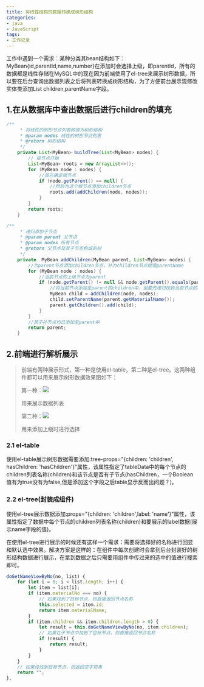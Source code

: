 ```yaml
---
title: 将线性结构的数据转换成树形结构
categories:
- java
- JavaScript
tags:
- 工作记录
---
```


工作中遇到一个需求：某种分类其bean结构如下：MyBean{id,parentId,name,number}在添加时会选择上级，即parentId，所有的数据都是线性存储在MySQL中的现在因为前端使用了el-tree来展示树形数据，所以要在后台查询出数据列表之后将列表转换成树形结构，为了方便前台展示现修改实体类添加List<MyBean> children,parentName字段。

<!--  more  -->

## 1.在从数据库中查出数据后进行children的填充

```java
/**
     * 将线性的树形节点列表转换为树形结构
     * @param nodes 线性的树形节点列表
     * @return 树形结构
     */
    private List<MyBean> buildTree(List<MyBean> nodes) {
        // 根节点开始
        List<MyBean> roots = new ArrayList<>();
        for (MyBean node : nodes) {
            //首先确定根节点
            if (node.getParent() == null) {
                //然后为这个根节点添加children节点
                roots.add(addChildren(node, nodes));
            }
        }
        return roots;
    }

/**
     * 递归添加子节点
     * @param parent 父节点
     * @param nodes 所有节点
     * @return 父节点及其子节点构成的树
     */
    private  MyBean addChildren(MyBean parent, List<MyBean> nodes) {
        //为parent节点添加children节点，并为children节点赋值parentName
        for (MyBean node : nodes) {
            //当前节点的上级节点为parent
            if (node.getParent() != null && node.getParent().equals(parent.getId())) {
                //将当前节点添加至parent的children中，但要先递归找到当前节点的children
                MyBean child = addChildren(node, nodes);
                child.setParentName(parent.getMaterialName());
                parent.getChildren().add(child);
            }
        }
        //其子孙节点均已添加至parent中
        return parent;
    }


```

## 2.前端进行解析展示

> 前端有两种展示形式，第一种是使用el-table，第二种是el-tree。这两种组件都可以用来展示树形数据效果图如下：
>
> 第一种：![](https://cdn.jsdelivr.net/gh/lbwdada/Mybolg_img/2023-05-23/%E5%B0%86%E7%BA%BF%E6%80%A7%E7%BB%93%E6%9E%84%E7%9A%84%E6%95%B0%E6%8D%AE%E8%BD%AC%E6%8D%A2%E6%88%90%E6%A0%91%E5%BD%A2%E7%BB%93%E6%9E%84image-20230523112053435.png)
>
> 用来展示数据列表
>
> 第二种：![](hhttps://cdn.jsdelivr.net/gh/lbwdada/Mybolg_img/2023-05-23/%E5%B0%86%E7%BA%BF%E6%80%A7%E7%BB%93%E6%9E%84%E7%9A%84%E6%95%B0%E6%8D%AE%E8%BD%AC%E6%8D%A2%E6%88%90%E6%A0%91%E5%BD%A2%E7%BB%93%E6%9E%84image-20230523112118429.png)
>
> 用来添加上级时进行选择

### 2.1 el-table

  使用el-table展示树形数据需要添加:tree-props="{children: 'children', hasChildren: 'hasChildren'}"属性，该属性指定了tableData中的每个节点的children列表名称(children)和该节点是否有子节点(hasChildren，一个Boolean值有为true没有为false,但是添加这个字段之后table显示反而出问题？)。

### 2.2 el-tree(封装成组件)

  使用el-tree展示数据添加:props="{children: 'children',label: 'name'}"属性，该属性指定了数据中每个节点的children列表名称(children)和要展示的label数据(展示name字段的值)。

  在使用el-tree进行展示的时候还有这样一个需求：需要将选择好的名称进行回显和默认选中效果。解决方案是这样的：在组件中每次创建时会拿到后台封装好的树形结构数据进行展示，在拿到数据之后只需要用组件中传过来的选中的值进行搜索即可。

```javascript
doGetNameViewByNo(no, list) {
    for (let i = 0; i < list.length; i++) {
        let item = list[i];
        if (item.materialNo === no) {
            // 如果找到了目标节点，则直接返回节点名称
            this.selected = item.id;
            return item.materialName;
        }
        if (item.children && item.children.length > 0) {
            let result = this.doGetNameViewByNo(no, item.children);
            // 如果在子节点中找到了目标节点，则直接返回节点名称
            if (result) {
                return result;
            }
        }
    }
    // 如果没找到目标节点，则返回空字符串
    return "";
},
```